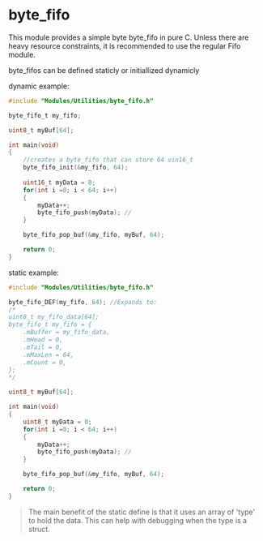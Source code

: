 # byte_fifo

This module provides a simple byte byte_fifo in pure C. Unless there are heavy resource constraints, it is recommended to use the regular Fifo module. 

byte_fifos can be defined staticly or initiallized dynamicly 

dynamic example:
```c
#include "Modules/Utilities/byte_fifo.h"

byte_fifo_t my_fifo;

uint8_t myBuf[64];

int main(void)
{
    //creates a byte_fifo that can store 64 uin16_t
    byte_fifo_init(&my_fifo, 64);   
    
    uint16_t myData = 0;
    for(int i =0; i < 64; i++)
    {
        myData++;
        byte_fifo_push(myData); //
    }

    byte_fifo_pop_buf(&my_fifo, myBuf, 64);

    return 0;
}
```


static example:
```c
#include "Modules/Utilities/byte_fifo.h"

byte_fifo_DEF(my_fifo, 64); //Expands to:
/*
uint8_t my_fifo_data[64];
byte_fifo_t my_fifo = {                      
    .mBuffer = my_fifo_data,     
    .mHead = 0,                 
    .mTail = 0,                 
    .mMaxLen = 64,             
    .mCount = 0,                
};
*/

uint8_t myBuf[64];

int main(void)
{
    uint8_t myData = 0;
    for(int i =0; i < 64; i++)
    {
        myData++;
        byte_fifo_push(myData); //
    }

    byte_fifo_pop_buf(&my_fifo, myBuf, 64);

    return 0;
}
```
> The main benefit of the static define is that it uses an array of 'type' to hold the data. This can help with debugging when the type is a struct. 

